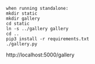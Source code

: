 ```
when running standalone:
mkdir static
mkdir gallery
cd static
ln -s ../gallery gallery
cd ..
pip3 install -r requirements.txt
./gallery.py

```
http://localhost:5000/gallery
